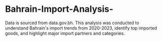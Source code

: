 # Bahrain-Import-Analysis-
Data is sourced from data.gov.bh. This analysis was conducted to understand Bahrain's import trends from 2020-2023, identify top imported goods, and highlight major import partners and categories.
